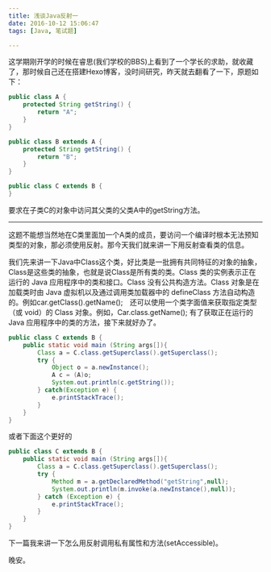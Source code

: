 ```yaml
---
title: 浅谈Java反射一
date: 2016-10-12 15:06:47
tags: [Java, 笔试题]

---
```


这学期刚开学的时候在睿思(我们学校的BBS)上看到了一个学长的求助，就收藏了，那时候自己还在搭建Hexo博客，没时间研究，昨天就去翻看了一下，原题如下：

```java
public class A {
    protected String getString() {
        return "A";
    }
}

public class B extends A {
    protected String getString() {
        return "B";
    }
}

public class C extends B {
}
```

要求在子类C的对象中访问其父类的父类A中的getString方法。

<!-- more -->

---

这题不能想当然地在C类里面加一个A类的成员，要访问一个编译时根本无法预知类型的对象，那必须使用反射。那今天我们就来讲一下用反射查看类的信息。

我们先来讲一下Java中Class这个类，好比类是一批拥有共同特征的对象的抽象，Class是这些类的抽象，也就是说Class是所有类的类。Class 类的实例表示正在运行的 Java 应用程序中的类和接口。Class 没有公共构造方法。Class 对象是在加载类时由 Java 虚拟机以及通过调用类加载器中的 defineClass 方法自动构造的。例如car.getClass().getName();　还可以使用一个类字面值来获取指定类型（或 void）的 Class 对象。例如，Car.class.getName(); 有了获取正在运行的 Java 应用程序中的类的方法，接下来就好办了。

```java
public class C extends B {
    public static void main (String args[]){
        Class a = C.class.getSuperclass().getSuperclass();
        try {
            Object o = a.newInstance();
            A c = (A)o;
            System.out.println(c.getString());
        } catch(Exception e) {
            e.printStackTrace();
        }
    } 
}
```

或者下面这个更好的

```java
public class C extends B {
    public static void main (String args[]){
        Class a = C.class.getSuperclass().getSuperclass();
        try {
            Method m = a.getDeclaredMethod("getString",null);
            System.out.println(m.invoke(a.newInstance(),null));
        } catch (Exception e) {
            e.printStackTrace();
        }
    } 
}
```

下一篇我来讲一下怎么用反射调用私有属性和方法(setAccessible)。

晚安。

